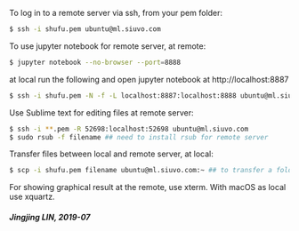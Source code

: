 To log in to a remote server via ssh, from your pem folder:
```bash
$ ssh -i shufu.pem ubuntu@ml.siuvo.com
```
To use jupyter notebook for remote server, at remote:
```bash
$ jupyter notebook --no-browser --port=8888
```
at local run the following and open jupyter notebook at http://localhost:8887
```bash
$ ssh -i shufu.pem -N -f -L localhost:8887:localhost:8888 ubuntu@ml.siuvo.com
```

Use Sublime text for editing files at remote server:
```bash
$ ssh -i **.pem -R 52698:localhost:52698 ubuntu@ml.siuvo.com
$ sudo rsub -f filename ## need to install rsub for remote server
```

Transfer files between local and remote server, at local:
```bash
$ scp -i shufu.pem filename ubuntu@ml.siuvo.com:~ ## to transfer a folder use -r
```
For showing graphical result at the remote, use xterm. With macOS as local use xquartz.

##### Jingjing LIN, 2019-07